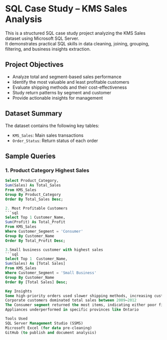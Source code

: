 # SQL Case Study – KMS Sales Analysis

This is a structured SQL case study project analyzing the KMS Sales dataset using Microsoft SQL Server.  
It demonstrates practical SQL skills in data cleaning, joining, grouping, filtering, and business insights extraction.

## Project Objectives

- Analyze total and segment-based sales performance
- Identify the most valuable and least profitable customers
- Evaluate shipping methods and their cost-effectiveness
- Study return patterns by segment and customer
- Provide actionable insights for management

## Dataset Summary

The dataset contains the following key tables:
- `KMS_Sales`: Main sales transactions
- `Order_Status`: Return status of each order

## Sample Queries

### 1. Product Category Highest Sales
```sql
Select Product_Category,
Sum(Sales) As Total_Sales
From KMS_Sales
Group By Product_Category
Order By Total_Sales Desc;

2. Most Profitable Customers
```sql
Select Top 1 Customer_Name,
Sum(Profit) As Total_Profit
From KMS_Sales
Where Customer_Segment = 'Consumer'
Group By Customer_Name
Order By Total_Profit Desc;

3.Small business customer with highest sales
```sql
Select Top 1  Customer_Name,
Sum(Sales) As [Total Sales]
From KMS_Sales
Where Customer_Segment = 'Small Business'
Group By Customer_Name
Order By [Total Sales] Desc;

Key Insights
Some high-priority orders used slower shipping methods, increasing customer risk
Corporate customers dominated total sales between 2009–2012
The Consumer segment returned the most items, indicating either poor fit or expectation gaps
Appliances underperformed in specific provinces like Ontario

Tools Used
SQL Server Management Studio (SSMS)
Microsoft Excel (for data pre-cleaning)
GitHub (to publish and document analysis)
